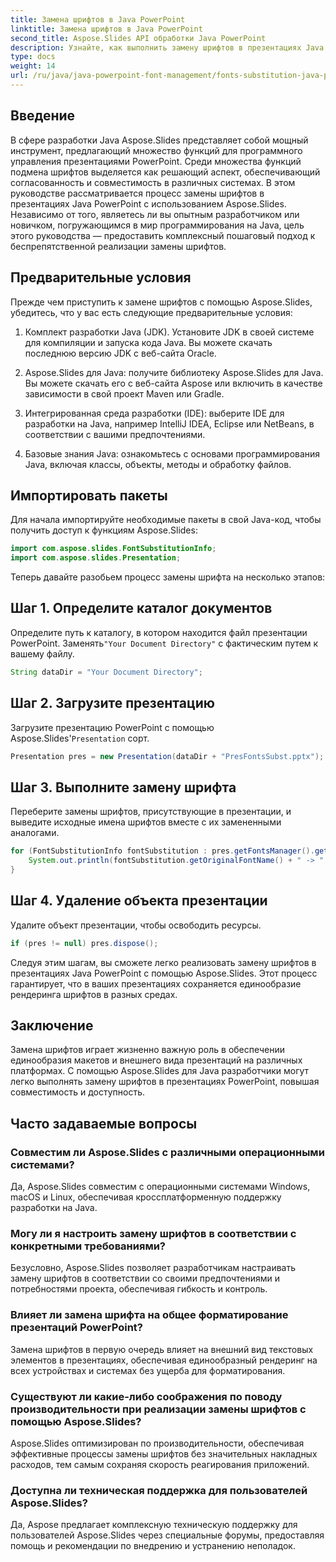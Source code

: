 ```yaml
---
title: Замена шрифтов в Java PowerPoint
linktitle: Замена шрифтов в Java PowerPoint
second_title: Aspose.Slides API обработки Java PowerPoint
description: Узнайте, как выполнить замену шрифтов в презентациях Java PowerPoint с помощью Aspose.Slides. Повышайте совместимость и согласованность без особых усилий.
type: docs
weight: 14
url: /ru/java/java-powerpoint-font-management/fonts-substitution-java-powerpoint/
---
```

## Введение

В сфере разработки Java Aspose.Slides представляет собой мощный инструмент, предлагающий множество функций для программного управления презентациями PowerPoint. Среди множества функций подмена шрифтов выделяется как решающий аспект, обеспечивающий согласованность и совместимость в различных системах. В этом руководстве рассматривается процесс замены шрифтов в презентациях Java PowerPoint с использованием Aspose.Slides. Независимо от того, являетесь ли вы опытным разработчиком или новичком, погружающимся в мир программирования на Java, цель этого руководства — предоставить комплексный пошаговый подход к беспрепятственной реализации замены шрифтов.

## Предварительные условия

Прежде чем приступить к замене шрифтов с помощью Aspose.Slides, убедитесь, что у вас есть следующие предварительные условия:

1. Комплект разработки Java (JDK). Установите JDK в своей системе для компиляции и запуска кода Java. Вы можете скачать последнюю версию JDK с веб-сайта Oracle.

2. Aspose.Slides для Java: получите библиотеку Aspose.Slides для Java. Вы можете скачать его с веб-сайта Aspose или включить в качестве зависимости в свой проект Maven или Gradle.

3. Интегрированная среда разработки (IDE): выберите IDE для разработки на Java, например IntelliJ IDEA, Eclipse или NetBeans, в соответствии с вашими предпочтениями.

4. Базовые знания Java: ознакомьтесь с основами программирования Java, включая классы, объекты, методы и обработку файлов.

## Импортировать пакеты

Для начала импортируйте необходимые пакеты в свой Java-код, чтобы получить доступ к функциям Aspose.Slides:

```java
import com.aspose.slides.FontSubstitutionInfo;
import com.aspose.slides.Presentation;
```

Теперь давайте разобьем процесс замены шрифта на несколько этапов:

## Шаг 1. Определите каталог документов

 Определите путь к каталогу, в котором находится файл презентации PowerPoint. Заменять`"Your Document Directory"` с фактическим путем к вашему файлу.

```java
String dataDir = "Your Document Directory";
```

## Шаг 2. Загрузите презентацию

 Загрузите презентацию PowerPoint с помощью Aspose.Slides'`Presentation` сорт.

```java
Presentation pres = new Presentation(dataDir + "PresFontsSubst.pptx");
```

## Шаг 3. Выполните замену шрифта

Переберите замены шрифтов, присутствующие в презентации, и выведите исходные имена шрифтов вместе с их замененными аналогами.

```java
for (FontSubstitutionInfo fontSubstitution : pres.getFontsManager().getSubstitutions()) {
    System.out.println(fontSubstitution.getOriginalFontName() + " -> " + fontSubstitution.getSubstitutedFontName());
}
```

## Шаг 4. Удаление объекта презентации

Удалите объект презентации, чтобы освободить ресурсы.

```java
if (pres != null) pres.dispose();
```

Следуя этим шагам, вы сможете легко реализовать замену шрифтов в презентациях Java PowerPoint с помощью Aspose.Slides. Этот процесс гарантирует, что в ваших презентациях сохраняется единообразие рендеринга шрифтов в разных средах.

## Заключение

Замена шрифтов играет жизненно важную роль в обеспечении единообразия макетов и внешнего вида презентаций на различных платформах. С помощью Aspose.Slides для Java разработчики могут легко выполнять замену шрифтов в презентациях PowerPoint, повышая совместимость и доступность.

## Часто задаваемые вопросы

### Совместим ли Aspose.Slides с различными операционными системами?
Да, Aspose.Slides совместим с операционными системами Windows, macOS и Linux, обеспечивая кроссплатформенную поддержку разработки на Java.

### Могу ли я настроить замену шрифтов в соответствии с конкретными требованиями?
Безусловно, Aspose.Slides позволяет разработчикам настраивать замену шрифтов в соответствии со своими предпочтениями и потребностями проекта, обеспечивая гибкость и контроль.

### Влияет ли замена шрифта на общее форматирование презентаций PowerPoint?
Замена шрифтов в первую очередь влияет на внешний вид текстовых элементов в презентациях, обеспечивая единообразный рендеринг на всех устройствах и системах без ущерба для форматирования.

### Существуют ли какие-либо соображения по поводу производительности при реализации замены шрифтов с помощью Aspose.Slides?
Aspose.Slides оптимизирован по производительности, обеспечивая эффективные процессы замены шрифтов без значительных накладных расходов, тем самым сохраняя скорость реагирования приложений.

### Доступна ли техническая поддержка для пользователей Aspose.Slides?
Да, Aspose предлагает комплексную техническую поддержку для пользователей Aspose.Slides через специальные форумы, предоставляя помощь и рекомендации по внедрению и устранению неполадок.